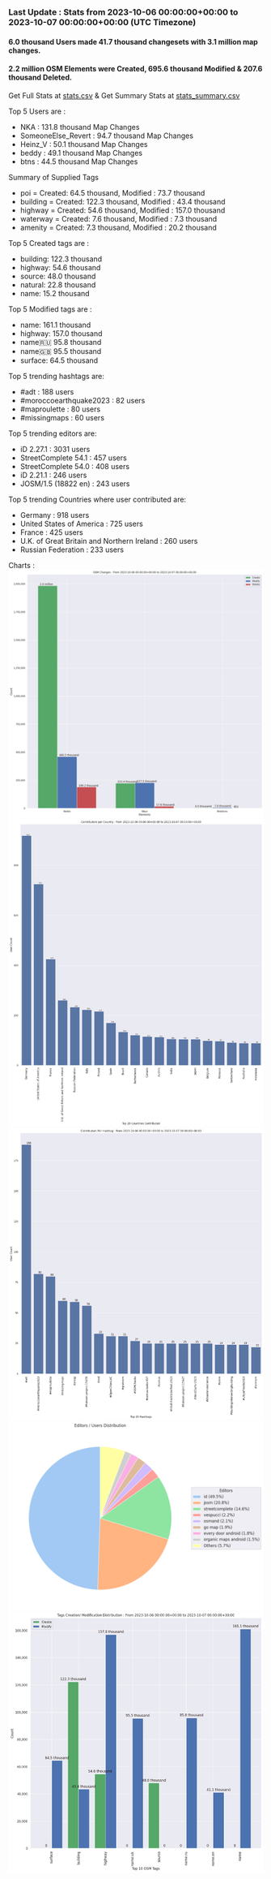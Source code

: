 ### Last Update : Stats from 2023-10-06 00:00:00+00:00 to 2023-10-07 00:00:00+00:00 (UTC Timezone)

#### 6.0 thousand Users made 41.7 thousand changesets with 3.1 million map changes.
#### 2.2 million OSM Elements were Created, 695.6 thousand Modified & 207.6 thousand Deleted.
Get Full Stats at [stats.csv](/stats/Global/Daily/stats.csv)
 & Get Summary Stats at [stats_summary.csv](/stats/Global/Daily/stats_summary.csv)

Top 5 Users are : 
- NKA : 131.8 thousand Map Changes
- SomeoneElse_Revert : 94.7 thousand Map Changes
- Heinz_V : 50.1 thousand Map Changes
- beddy : 49.1 thousand Map Changes
- btns : 44.5 thousand Map Changes

Summary of Supplied Tags
- poi = Created: 64.5 thousand, Modified : 73.7 thousand
- building = Created: 122.3 thousand, Modified : 43.4 thousand
- highway = Created: 54.6 thousand, Modified : 157.0 thousand
- waterway = Created: 7.6 thousand, Modified : 7.3 thousand
- amenity = Created: 7.3 thousand, Modified : 20.2 thousand


Top 5 Created tags are :
- building: 122.3 thousand
- highway: 54.6 thousand
- source: 48.0 thousand
- natural: 22.8 thousand
- name: 15.2 thousand


Top 5 Modified tags are :
- name: 161.1 thousand
- highway: 157.0 thousand
- name:ru: 95.8 thousand
- name:uk: 95.5 thousand
- surface: 64.5 thousand


Top 5 trending hashtags are:
- #adt : 188 users
- #moroccoearthquake2023 : 82 users
- #maproulette : 80 users
- #missingmaps : 60 users


Top 5 trending editors are:
- iD 2.27.1 : 3031 users
- StreetComplete 54.1 : 457 users
- StreetComplete 54.0 : 408 users
- iD 2.21.1 : 246 users
- JOSM/1.5 (18822 en) : 243 users


Top 5 trending Countries where user contributed are:
- Germany : 918 users
- United States of America : 725 users
- France : 425 users
- U.K. of Great Britain and Northern Ireland : 260 users
- Russian Federation : 233 users


 Charts : 
![Alt text](./stats_osm_changes.png) 
![Alt text](./stats_users_per_country.png) 
![Alt text](./stats_users_per_hashtag.png) 
![Alt text](./stats_editors_pie_chart.png) 
![Alt text](./stats_tags.png) 
